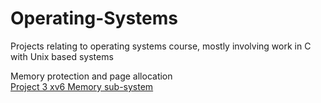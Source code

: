 # Operating-Systems
Projects relating to operating systems course, mostly involving work in C with Unix based systems

Memory protection and page allocation  
[Project 3 xv6 Memory sub-system](https://pages.cs.wisc.edu/~shivaram/cs537-sp20/p3.html)
